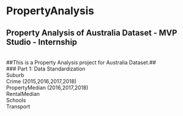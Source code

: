 # PropertyAnalysis
## Property Analysis of Australia Dataset - MVP Studio - Internship
<br>  ##This is a Property Analysis project for Australia Dataset.## 
<br> ### Part 1: Data Standardization 
<br>Suburb 
<br>Crime (2015,2016,2017,2018)
<br>PropertyMedian (2016,2017,2018)
<br>RentalMedian
<br>Schools
<br>Transport
